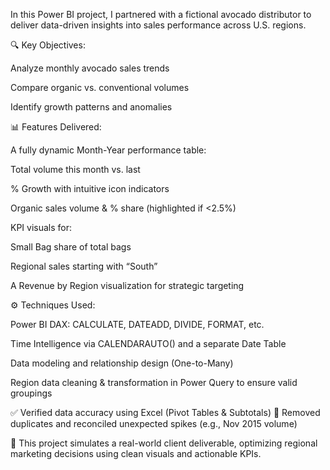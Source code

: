 In this Power BI project, I partnered with a fictional avocado distributor to deliver data-driven insights into sales performance across U.S. regions.

🔍 Key Objectives:

Analyze monthly avocado sales trends

Compare organic vs. conventional volumes

Identify growth patterns and anomalies

📊 Features Delivered:

A fully dynamic Month-Year performance table:

Total volume this month vs. last

% Growth with intuitive icon indicators

Organic sales volume & % share (highlighted if <2.5%)

KPI visuals for:

Small Bag share of total bags

Regional sales starting with “South”

A Revenue by Region visualization for strategic targeting

⚙️ Techniques Used:

Power BI DAX: CALCULATE, DATEADD, DIVIDE, FORMAT, etc.

Time Intelligence via CALENDARAUTO() and a separate Date Table

Data modeling and relationship design (One-to-Many)

Region data cleaning & transformation in Power Query to ensure valid groupings

✅ Verified data accuracy using Excel (Pivot Tables & Subtotals)
🔁 Removed duplicates and reconciled unexpected spikes (e.g., Nov 2015 volume)

💼 This project simulates a real-world client deliverable, optimizing regional marketing decisions using clean visuals and actionable KPIs.
